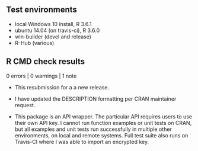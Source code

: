 ## Test environments
* local Windows 10 install, R 3.6.1
* ubuntu 14.04 (on travis-ci), R 3.6.0
* win-builder (devel and release)
* R-Hub (various)

## R CMD check results

0 errors | 0 warnings | 1 note

* This resubmission for a a new release.

* I have updated the DESCRIPTION formatting per CRAN maintainer request.
* This package is an API wrapper. The particular API requires users to use their own API key. I cannot run function examples or unit tests on CRAN, but all examples and unit tests run successfully in multiple other environments, on local and remote systems. Full test suite also runs on Travis-CI where I was able to import an encrypted key.
